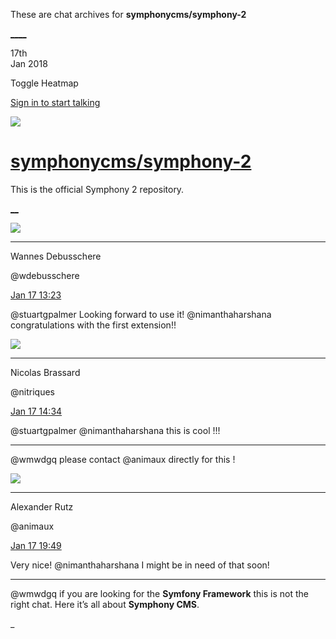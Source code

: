 These are chat archives for **symphonycms/symphony-2**

[__](/symphonycms/symphony-2/archives/2018/01/18)[__](/symphonycms/symphony-2/archives/2018/01/16)

17th  
Jan 2018

Toggle Heatmap

[Sign in to start talking](/login?action=login&button=archive-login)

![](https://avatars-02.gitter.im/group/iv/3/57542c45c43b8c601977197e?s=48)

#  [symphonycms/symphony-2](/symphonycms/symphony-2)

This is the official Symphony 2 repository.

[ __](/orgs/symphonycms/rooms "More symphonycms rooms")

![](https://avatars1.githubusercontent.com/u/4136426?v=4&s=30)

____

Wannes Debusschere

@wdebusschere

[Jan 17
13:23](https://gitter.im/symphonycms/symphony-2?at=5a5f4e69ba39a53f1a27964f)

@stuartgpalmer Looking forward to use it! @nimanthaharshana congratulations
with the first extension!!

![](https://avatars1.githubusercontent.com/u/771169?v=4&s=30)

____

Nicolas Brassard

@nitriques

[Jan 17
14:34](https://gitter.im/symphonycms/symphony-2?at=5a5f5efc5ade18be3988fe7a)

@stuartgpalmer @nimanthaharshana this is cool !!!

____

@wmwdgq please contact @animaux directly for this !

![](https://avatars2.githubusercontent.com/u/446874?v=4&s=30)

____

Alexander Rutz

@animaux

[Jan 17
19:49](https://gitter.im/symphonycms/symphony-2?at=5a5fa8dfba39a53f1a29ebda)

Very nice! @nimanthaharshana I might be in need of that soon!

____

@wmwdgq if you are looking for the **Symfony Framework** this is not the right
chat. Here it’s all about **Symphony CMS**.

_

